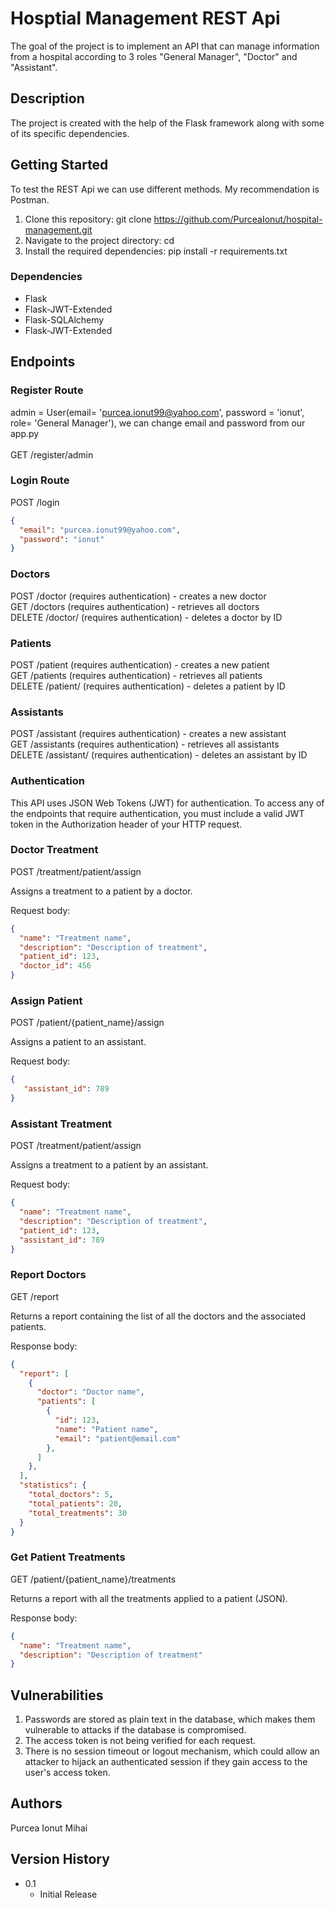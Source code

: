 # Hosptial Management REST Api

The goal of the project is to implement an API that can manage information from a hospital according to 3 roles "General Manager", "Doctor" and "Assistant".

## Description

The project is created with the help of the Flask framework along with some of its specific dependencies.

## Getting Started
To test the REST Api we can use different methods. My recommendation is Postman.

1. Clone this repository: git clone https://github.com/PurceaIonut/hospital-management.git <br />
2. Navigate to the project directory: cd <repository-name> <br />
3. Install the required dependencies: pip install -r requirements.txt <br />


### Dependencies

* Flask
* Flask-JWT-Extended
* Flask-SQLAlchemy
* Flask-JWT-Extended


## Endpoints
### Register Route
admin = User(email= 'purcea.ionut99@yahoo.com', password = 'ionut', role= 'General Manager'), we can change email and password from our app.py <br />
<br />
GET /register/admin

### Login Route
POST /login <br />

``` json
{
  "email": "purcea.ionut99@yahoo.com",
  "password": "ionut"
}
```

### Doctors
POST /doctor (requires authentication) - creates a new doctor <br />
GET /doctors (requires authentication) - retrieves all doctors <br />
DELETE /doctor/<id> (requires authentication) - deletes a doctor by ID <br />
### Patients<br />
POST /patient (requires authentication) - creates a new patient <br />
GET /patients (requires authentication) - retrieves all patients <br />
DELETE /patient/<id> (requires authentication) - deletes a patient by ID <br />
### Assistants <br />
POST /assistant (requires authentication) - creates a new assistant <br />
GET /assistants (requires authentication) - retrieves all assistants <br />
DELETE /assistant/<id> (requires authentication) - deletes an assistant by ID <br />
### Authentication <br />
This API uses JSON Web Tokens (JWT) for authentication. To access any of the endpoints that require authentication, you must include a valid JWT token in the Authorization header of your HTTP request.
<br />

### Doctor Treatment
POST /treatment/patient/assign

Assigns a treatment to a patient by a doctor.

Request body:
 
``` json
{
  "name": "Treatment name",
  "description": "Description of treatment",
  "patient_id": 123,
  "doctor_id": 456
}
```
### Assign Patient
POST /patient/{patient_name}/assign

Assigns a patient to an assistant.

Request body:

``` json
{
   "assistant_id": 789
}
```

### Assistant Treatment
POST /treatment/patient/assign

Assigns a treatment to a patient by an assistant.

Request body:

``` json
{
  "name": "Treatment name",
  "description": "Description of treatment",
  "patient_id": 123,
  "assistant_id": 789
}
```

### Report Doctors

GET /report

Returns a report containing the list of all the doctors and the associated patients.

Response body:

``` json
{
  "report": [
    {
      "doctor": "Doctor name",
      "patients": [
        {
          "id": 123,
          "name": "Patient name",
          "email": "patient@email.com"
        },
      ]
    },
  ],
  "statistics": {
    "total_doctors": 5,
    "total_patients": 20,
    "total_treatments": 30
  }
}
```

### Get Patient Treatments
GET /patient/{patient_name}/treatments

Returns a report with all the treatments applied to a patient (JSON).

Response body:
``` json
{
  "name": "Treatment name",    
  "description": "Description of treatment"
}
```
## Vulnerabilities
1. Passwords are stored as plain text in the database, which makes them vulnerable to attacks if the database is compromised. <br />
2. The access token is not being verified for each request. <br />
3. There is no session timeout or logout mechanism, which could allow an attacker to hijack an authenticated session if they gain access to the user's access token.


## Authors

Purcea Ionut Mihai

## Version History

* 0.1
    * Initial Release


